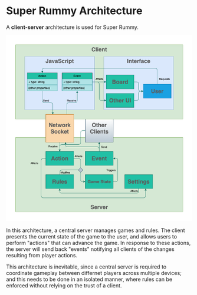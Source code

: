 # Super Rummy Architecture

A **client-server** architecture is used for Super Rummy.

![UML Diagram](../../uml.png)

In this architecture, a central server manages games and rules. The client presents the current state of the game to the user, and allows users to perform "actions" that can advance the game. In response to these actions, the server will send back "events" notifying all clients of the changes resulting from player actions.

This architecture is inevitable, since a central server is required to coordinate gameplay between differnet players across multiple devices; and this needs to be done in an isolated manner, where rules can be enforced without relying on the trust of a client.
